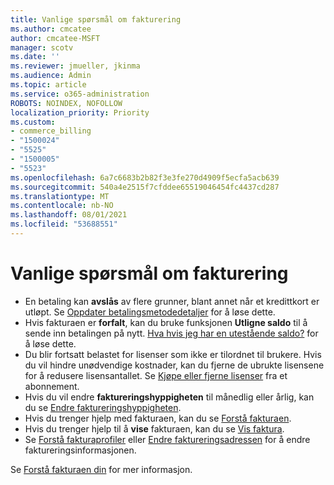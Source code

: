 ```yaml
---
title: Vanlige spørsmål om fakturering
ms.author: cmcatee
author: cmcatee-MSFT
manager: scotv
ms.date: ''
ms.reviewer: jmueller, jkinma
ms.audience: Admin
ms.topic: article
ms.service: o365-administration
ROBOTS: NOINDEX, NOFOLLOW
localization_priority: Priority
ms.custom:
- commerce_billing
- "1500024"
- "5525"
- "1500005"
- "5523"
ms.openlocfilehash: 6a7c6683b2b82f3e3fe270d4909f5ecfa5acb639
ms.sourcegitcommit: 540a4e2515f7cfddee65519046454fc4437cd287
ms.translationtype: MT
ms.contentlocale: nb-NO
ms.lasthandoff: 08/01/2021
ms.locfileid: "53688551"
---
```

# <a name="billing-or-invoice-faq"></a>Vanlige spørsmål om fakturering

- En betaling kan **avslås** av flere grunner, blant annet når et kredittkort er utløpt. Se [Oppdater betalingsmetodedetaljer](/microsoft-365/commerce/billing-and-payments/manage-payment-methods#update-payment-method-details) for å løse dette.
- Hvis fakturaen er **forfalt**, kan du bruke funksjonen **Utligne saldo** til å sende inn betalingen på nytt. [Hva hvis jeg har en utestående saldo?](/microsoft-365/commerce/billing-and-payments/pay-for-your-subscription#what-if-i-have-an-outstanding-balance) for å løse dette.
- Du blir fortsatt belastet for lisenser som ikke er tilordnet til brukere. Hvis du vil hindre unødvendige kostnader, kan du fjerne de ubrukte lisensene for å redusere lisensantallet. Se [Kjøpe eller fjerne lisenser](/microsoft-365/commerce/licenses/buy-licenses) fra et abonnement.
- Hvis du vil endre **faktureringshyppigheten** til månedlig eller årlig, kan du se [Endre faktureringshyppigheten](/microsoft-365/commerce/billing-and-payments/change-payment-frequency).
- Hvis du trenger hjelp med fakturaen, kan du se [Forstå fakturaen](/microsoft-365/commerce/billing-and-payments/understand-your-invoice2).
- Hvis du trenger hjelp til å **vise** fakturaen, kan du se [Vis faktura](/microsoft-365/commerce/billing-and-payments/view-your-bill-or-invoice).
- Se [Forstå fakturaprofiler](/microsoft-365/commerce/billing-and-payments/manage-billing-profiles) eller [Endre faktureringsadressen](/microsoft-365/commerce/billing-and-payments/change-your-billing-addresses) for å endre faktureringsinformasjonen.

Se [Forstå fakturaen din](/microsoft-365/commerce/billing-and-payments/understand-your-invoice2) for mer informasjon.